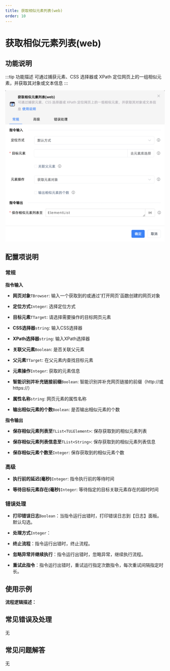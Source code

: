 ```yaml
---
title: 获取相似元素列表(web)
order: 10
---
```


# 获取相似元素列表(web)

## 功能说明

:::tip 功能描述
可通过捕获元素、CSS 选择器或 XPath 定位网页上的一组相似元素，并获取其对象或文本信息
:::

![获取相似元素列表(web)](../../../assets/获取相似元素列表(web)_command.png)

## 配置项说明

### 常规

**指令输入**

- **网页对象**`TBrowser`: 输入一个获取到的或通过'打开网页'函数创建的网页对象

- **定位方式**`Integer`: 选择定位方式

- **目标元素**`TTarget`: 请选择需要操作的目标网页元素

- **CSS选择器**`string`: 输入CSS选择器

- **XPath选择器**`string`: 输入XPath选择器

- **关联父元素**`Boolean`: 是否关联父元素

- **父元素**`TTarget`: 在父元素内查找目标元素

- **元素操作**`Integer`: 获取的元素信息

- **智能识别并补充链接前缀**`Boolean`: 智能识别并补充网页链接的前缀（http://或https://）

- **属性名称**`string`: 网页元素的属性名称

- **输出相似元素的个数**`Boolean`: 是否输出相似元素的个数


**指令输出**

- **保存相似元素列表至**`TList<TUiElement>`: 保存获取到的相似元素列表

- **保存相似元素列表信息至**`TList<String>`: 保存获取到的相似元素列表信息

- **保存相似元素个数至**`Integer`: 保存获取到的相似元素个数

### 高级

- **执行前的延迟(毫秒)**`Integer`: 指令执行前的等待时间

- **等待目标元素存在(毫秒)**`Integer`: 等待指定的目标关联元素存在的超时时间

### 错误处理

- **打印错误日志**`Boolean`：当指令运行出错时，打印错误日志到【日志】面板。默认勾选。

- **处理方式**`Integer`：

 - **终止流程**：指令运行出错时，终止流程。

 - **忽略异常并继续执行**：指令运行出错时，忽略异常，继续执行流程。

 - **重试此指令**：指令运行出错时，重试运行指定次数指令，每次重试间隔指定时长。

## 使用示例

**流程逻辑描述：** 

## 常见错误及处理

无

## 常见问题解答

无

